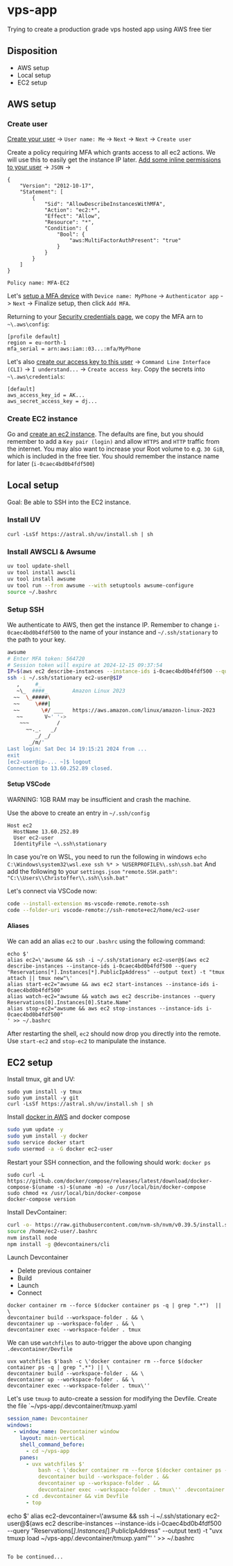 # vps-app
Trying to create a production grade vps hosted app using AWS free tier

## Disposition
- AWS setup
- Local setup
- EC2 setup

## AWS setup
### Create user
[Create your user](https://us-east-1.console.aws.amazon.com/iam/home?region=eu-north-1#/users/create) -> `User name: Me` -> `Next` -> `Next` -> `Create user`

Create a policy requiring MFA which grants access to all ec2 actions. We will use this to easily get the instance IP later.  [Add some inline permissions to your user](https://us-east-1.console.aws.amazon.com/iam/home?region=eu-north-1#/users/details/Me/createPolicy?step=addPermissions) -> `JSON` -> 
```
{
    "Version": "2012-10-17",
    "Statement": [
        {
            "Sid": "AllowDescribeInstancesWithMFA",
            "Action": "ec2:*",
            "Effect": "Allow",
            "Resource": "*",
            "Condition": {
                "Bool": {
                    "aws:MultiFactorAuthPresent": "true"
                }
            }
        }
    ]
}
```
`Policy name: MFA-EC2`

Let's [setup a MFA device](https://us-east-1.console.aws.amazon.com/iam/home?region=eu-north-1#/users/details/Me/mfa) with `Device name: MyPhone` -> `Authenticator app` -> `Next` -> Finalize setup, then click `Add MFA`.

Returning to your [Security credentials page](https://us-east-1.console.aws.amazon.com/iam/home?region=eu-north-1#/users/details/Me?section=security_credentials), we copy the MFA arn to `~\.aws\config`:
```
[profile default]
region = eu-north-1
mfa_serial = arn:aws:iam::03...:mfa/MyPhone
```

Let's also [create our access key to this user](https://us-east-1.console.aws.amazon.com/iam/home?region=eu-north-1#/users/details/Me/create-access-key) -> `Command Line Interface (CLI)` -> `I understand...` -> `Create access key`. Copy the secrets into `~\.aws\credentials`:
```
[default]
aws_access_key_id = AK...
aws_secret_access_key = dj...
```

### Create EC2 instance
Go and [create an ec2 instance](https://eu-north-1.console.aws.amazon.com/ec2/home?region=eu-north-1#LaunchInstances:). The defaults are fine, but you should remember to add a `Key pair (login)` and allow `HTTPS` and `HTTP` traffic from the internet. You may also want to increase your Root volume to e.g. `30 GiB`, which is included in the free tier. You should remember the instance name for later (`i-0caec4bd0b4fdf500`)

## Local setup
Goal: Be able to SSH into the EC2 instance.

### Install UV
`curl -LsSf https://astral.sh/uv/install.sh | sh`
### Install AWSCLI & Awsume
```sh
uv tool update-shell
uv tool install awscli
uv tool install awsume
uv tool run --from awsume --with setuptools awsume-configure
source ~/.bashrc
```
### Setup SSH
We authenticate to AWS, then get the instance IP. Remember to change `i-0caec4bd0b4fdf500` to the name of your instance and `~/.ssh/stationary` to the path to your key. 
```sh
awsume
# Enter MFA token: 564720
# Session token will expire at 2024-12-15 09:37:54
IP=$(aws ec2 describe-instances --instance-ids i-0caec4bd0b4fdf500 --query "Reservations[*].Instances[*].PublicIpAddress" --output text)
ssh -i ~/.ssh/stationary ec2-user@$IP
   ,     #_
   ~\_  ####_        Amazon Linux 2023
  ~~  \_#####\
  ~~     \###|
  ~~       \#/ ___   https://aws.amazon.com/linux/amazon-linux-2023
   ~~       V~' '->
    ~~~         /
      ~~._.   _/
         _/ _/
       _/m/'
Last login: Sat Dec 14 19:15:21 2024 from ...
exit
[ec2-user@ip-... ~]$ logout
Connection to 13.60.252.89 closed.
```
#### Setup VSCode
WARNING: 1GB RAM may be insufficient and crash the machine.

Use the above to create an entry in `~/.ssh/config`
```
Host ec2
  HostName 13.60.252.89
  User ec2-user
  IdentityFile ~\.ssh\stationary
```

In case you're on WSL, you need to run the following in windows
`echo C:\Windows\system32\wsl.exe ssh %* > %USERPROFILE%\.ssh\ssh.bat`
And add the following to your `settings.json`
`"remote.SSH.path": "C:\\Users\\Christoffer\\.ssh\\ssh.bat"`

Let's connect via VSCode now: 
```sh
code --install-extension ms-vscode-remote.remote-ssh
code --folder-uri vscode-remote://ssh-remote+ec2/home/ec2-user
```

#### Aliases
We can add an alias `ec2` to our `.bashrc` using the following command: 
```
echo $'
alias ec2=\'awsume && ssh -i ~/.ssh/stationary ec2-user@$(aws ec2 describe-instances --instance-ids i-0caec4bd0b4fdf500 --query "Reservations[*].Instances[*].PublicIpAddress" --output text) -t "tmux attach || tmux new"\'
alias start-ec2="awsume && aws ec2 start-instances --instance-ids i-0caec4bd0b4fdf500"
alias watch-ec2="awsume && watch aws ec2 describe-instances --query Reservations[0].Instances[0].State.Name"
alias stop-ec2="awsume && aws ec2 stop-instances --instance-ids i-0caec4bd0b4fdf500"
' >> ~/.bashrc
```
After restarting the shell, `ec2` should now drop you directly into the remote. Use `start-ec2` and `stop-ec2` to manipulate the instance.

## EC2 setup
Install tmux, git and UV:
```
sudo yum install -y tmux
sudo yum install -y git
curl -LsSf https://astral.sh/uv/install.sh | sh
```
Install [docker in AWS](https://docs.aws.amazon.com/serverless-application-model/latest/developerguide/install-docker.html) and docker compose
```sh
sudo yum update -y
sudo yum install -y docker
sudo service docker start
sudo usermod -a -G docker ec2-user
```
Restart your SSH connection, and the following should work: `docker ps`
```
sudo curl -L https://github.com/docker/compose/releases/latest/download/docker-compose-$(uname -s)-$(uname -m) -o /usr/local/bin/docker-compose
sudo chmod +x /usr/local/bin/docker-compose
docker-compose version
```
Install DevContainer: 
```sh
curl -o- https://raw.githubusercontent.com/nvm-sh/nvm/v0.39.5/install.sh | bash
source /home/ec2-user/.bashrc
nvm install node
npm install -g @devcontainers/cli
```
Launch Devcontainer
- Delete previous container
- Build
- Launch
- Connect
```
docker container rm --force $(docker container ps -q | grep ".*")  || \
devcontainer build --workspace-folder . && \
devcontainer up --workspace-folder . && \
devcontainer exec --workspace-folder . tmux
```
We can use `watchfiles` to auto-trigger the above upon changing `.devcontainer/Devfile`
```
uvx watchfiles $'bash -c \'docker container rm --force $(docker container ps -q | grep ".*") || \
devcontainer build --workspace-folder . && \
devcontainer up --workspace-folder . && \
devcontainer exec --workspace-folder . tmux\''
```
Let's use `tmuxp` to auto-create a session for modifying the Devfile. Create the file `~/vps-app/.devcontainer/tmuxp.yaml
```yaml
session_name: Devcontainer
windows:
  - window_name: Devcontainer window
    layout: main-vertical
    shell_command_before:
      - cd ~/vps-app
    panes:
      - uvx watchfiles $'
          bash -c \'docker container rm --force $(docker container ps -q | grep ".*") ||
          devcontainer build --workspace-folder . &&
          devcontainer up --workspace-folder . &&
          devcontainer exec --workspace-folder . tmux\'' .devcontainer
      - cd .devcontainer && vim Devfile
      - top
```
echo $'
alias ec2-devcontainer=\'awsume && ssh -i ~/.ssh/stationary ec2-user@$(aws ec2 describe-instances --instance-ids i-0caec4bd0b4fdf500 --query "Reservations[*].Instances[*].PublicIpAddress" --output text) -t "uvx tmuxp load ~/vps-app/.devcontainer/tmuxp.yaml"\'
' >> ~/.bashrc
```

To be continued...
